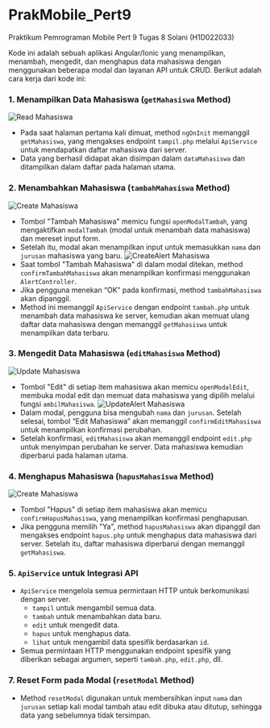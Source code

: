 # PrakMobile_Pert9
Praktikum Pemrograman Mobile Pert 9 Tugas 8
Solani (H1D022033)

Kode ini adalah sebuah aplikasi Angular/Ionic yang menampilkan, menambah, mengedit, dan menghapus data mahasiswa dengan menggunakan beberapa modal dan layanan API untuk CRUD. Berikut adalah cara kerja dari kode ini:

### 1. **Menampilkan Data Mahasiswa (`getMahasiswa` Method)**
![Read Mahasiswa](img/Data_Mhs.jpg)
   - Pada saat halaman pertama kali dimuat, method `ngOnInit` memanggil `getMahasiswa`, yang mengakses endpoint `tampil.php` melalui `ApiService` untuk mendapatkan daftar mahasiswa dari server.
   - Data yang berhasil didapat akan disimpan dalam `dataMahasiswa` dan ditampilkan dalam daftar pada halaman utama.

### 2. **Menambahkan Mahasiswa (`tambahMahasiswa` Method)**
![Create Mahasiswa](img/Tambah_Mhs.jpg)
   - Tombol "Tambah Mahasiswa" memicu fungsi `openModalTambah`, yang mengaktifkan `modalTambah` (modal untuk menambah data mahasiswa) dan mereset input form.
   - Setelah itu, modal akan menampilkan input untuk memasukkan `nama` dan `jurusan` mahasiswa yang baru.
![CreateAlert Mahasiswa](img/Alert_Tambah_Mhs.jpg)
   - Saat tombol "Tambah Mahasiswa" di dalam modal ditekan, method `confirmTambahMahasiswa` akan menampilkan konfirmasi menggunakan `AlertController`.
   - Jika pengguna menekan “OK” pada konfirmasi, method `tambahMahasiswa` akan dipanggil.
   - Method ini memanggil `ApiService` dengan endpoint `tambah.php` untuk menambah data mahasiswa ke server, kemudian akan memuat ulang daftar data mahasiswa dengan memanggil `getMahasiswa` untuk menampilkan data terbaru.

### 3. **Mengedit Data Mahasiswa (`editMahasiswa` Method)**
![Update Mahasiswa](img/Edit_Mhs.jpg)
   - Tombol "Edit" di setiap item mahasiswa akan memicu `openModalEdit`, membuka modal edit dan memuat data mahasiswa yang dipilih melalui fungsi `ambilMahasiswa`.
![UpdateAlert Mahasiswa](img/Atert_Edit_Mhs.jpg)
   - Dalam modal, pengguna bisa mengubah `nama` dan `jurusan`. Setelah selesai, tombol “Edit Mahasiswa” akan memanggil `confirmEditMahasiswa` untuk menampilkan konfirmasi perubahan.
   - Setelah konfirmasi, `editMahasiswa` akan memanggil endpoint `edit.php` untuk menyimpan perubahan ke server. Data mahasiswa kemudian diperbarui pada halaman utama.

### 4. **Menghapus Mahasiswa (`hapusMahasiswa` Method)**
![Create Mahasiswa](img/Alert_Hapus_Mhs.jpg)
   - Tombol "Hapus" di setiap item mahasiswa akan memicu `confirmHapusMahasiswa`, yang menampilkan konfirmasi penghapusan.
   - Jika pengguna memilih "Ya", method `hapusMahasiswa` akan dipanggil dan mengakses endpoint `hapus.php` untuk menghapus data mahasiswa dari server. Setelah itu, daftar mahasiswa diperbarui dengan memanggil `getMahasiswa`.

### 5. **`ApiService` untuk Integrasi API**
   - `ApiService` mengelola semua permintaan HTTP untuk berkomunikasi dengan server. 
     - `tampil` untuk mengambil semua data.
     - `tambah` untuk menambahkan data baru.
     - `edit` untuk mengedit data.
     - `hapus` untuk menghapus data.
     - `lihat` untuk mengambil data spesifik berdasarkan `id`.
   - Semua permintaan HTTP menggunakan endpoint spesifik yang diberikan sebagai argumen, seperti `tambah.php`, `edit.php`, dll.

### 7. **Reset Form pada Modal (`resetModal` Method)**
   - Method `resetModal` digunakan untuk membersihkan input `nama` dan `jurusan` setiap kali modal tambah atau edit dibuka atau ditutup, sehingga data yang sebelumnya tidak tersimpan.

